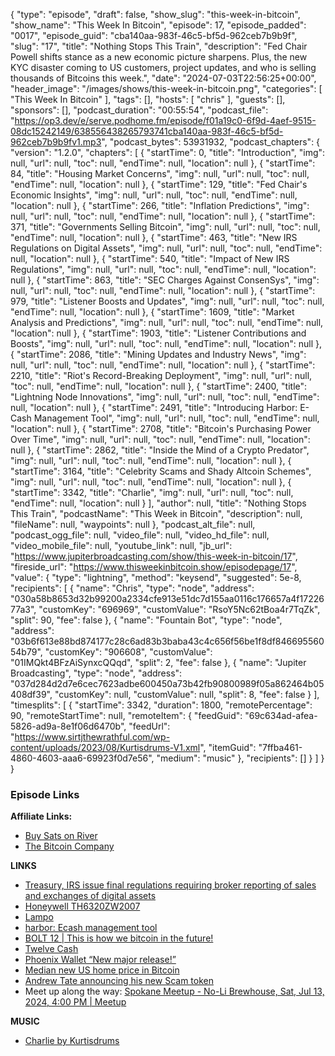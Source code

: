 {
  "type": "episode",
  "draft": false,
  "show_slug": "this-week-in-bitcoin",
  "show_name": "This Week In Bitcoin",
  "episode": 17,
  "episode_padded": "0017",
  "episode_guid": "cba140aa-983f-46c5-bf5d-962ceb7b9b9f",
  "slug": "17",
  "title": "Nothing Stops This Train",
  "description": "Fed Chair Powell shifts stance as a new economic picture sharpens. Plus, the new KYC disaster coming to US customers, project updates, and who is selling thousands of Bitcoins this week.",
  "date": "2024-07-03T22:56:25+00:00",
  "header_image": "/images/shows/this-week-in-bitcoin.png",
  "categories": [
    "This Week In Bitcoin"
  ],
  "tags": [],
  "hosts": [
    "chris"
  ],
  "guests": [],
  "sponsors": [],
  "podcast_duration": "00:55:54",
  "podcast_file": "https://op3.dev/e/serve.podhome.fm/episode/f01a19c0-6f9d-4aef-9515-08dc15242149/638556438265793741cba140aa-983f-46c5-bf5d-962ceb7b9b9fv1.mp3",
  "podcast_bytes": 53931932,
  "podcast_chapters": {
    "version": "1.2.0",
    "chapters": [
      {
        "startTime": 0,
        "title": "Introduction",
        "img": null,
        "url": null,
        "toc": null,
        "endTime": null,
        "location": null
      },
      {
        "startTime": 84,
        "title": "Housing Market Concerns",
        "img": null,
        "url": null,
        "toc": null,
        "endTime": null,
        "location": null
      },
      {
        "startTime": 129,
        "title": "Fed Chair's Economic Insights",
        "img": null,
        "url": null,
        "toc": null,
        "endTime": null,
        "location": null
      },
      {
        "startTime": 266,
        "title": "Inflation Predictions",
        "img": null,
        "url": null,
        "toc": null,
        "endTime": null,
        "location": null
      },
      {
        "startTime": 371,
        "title": "Governments Selling Bitcoin",
        "img": null,
        "url": null,
        "toc": null,
        "endTime": null,
        "location": null
      },
      {
        "startTime": 463,
        "title": "New IRS Regulations on Digital Assets",
        "img": null,
        "url": null,
        "toc": null,
        "endTime": null,
        "location": null
      },
      {
        "startTime": 540,
        "title": "Impact of New IRS Regulations",
        "img": null,
        "url": null,
        "toc": null,
        "endTime": null,
        "location": null
      },
      {
        "startTime": 863,
        "title": "SEC Charges Against ConsenSys",
        "img": null,
        "url": null,
        "toc": null,
        "endTime": null,
        "location": null
      },
      {
        "startTime": 979,
        "title": "Listener Boosts and Updates",
        "img": null,
        "url": null,
        "toc": null,
        "endTime": null,
        "location": null
      },
      {
        "startTime": 1609,
        "title": "Market Analysis and Predictions",
        "img": null,
        "url": null,
        "toc": null,
        "endTime": null,
        "location": null
      },
      {
        "startTime": 1903,
        "title": "Listener Contributions and Boosts",
        "img": null,
        "url": null,
        "toc": null,
        "endTime": null,
        "location": null
      },
      {
        "startTime": 2086,
        "title": "Mining Updates and Industry News",
        "img": null,
        "url": null,
        "toc": null,
        "endTime": null,
        "location": null
      },
      {
        "startTime": 2210,
        "title": "Riot's Record-Breaking Deployment",
        "img": null,
        "url": null,
        "toc": null,
        "endTime": null,
        "location": null
      },
      {
        "startTime": 2400,
        "title": "Lightning Node Innovations",
        "img": null,
        "url": null,
        "toc": null,
        "endTime": null,
        "location": null
      },
      {
        "startTime": 2491,
        "title": "Introducing Harbor: E-Cash Management Tool",
        "img": null,
        "url": null,
        "toc": null,
        "endTime": null,
        "location": null
      },
      {
        "startTime": 2708,
        "title": "Bitcoin's Purchasing Power Over Time",
        "img": null,
        "url": null,
        "toc": null,
        "endTime": null,
        "location": null
      },
      {
        "startTime": 2862,
        "title": "Inside the Mind of a Crypto Predator",
        "img": null,
        "url": null,
        "toc": null,
        "endTime": null,
        "location": null
      },
      {
        "startTime": 3164,
        "title": "Celebrity Scams and Shady Altcoin Schemes",
        "img": null,
        "url": null,
        "toc": null,
        "endTime": null,
        "location": null
      },
      {
        "startTime": 3342,
        "title": "Charlie",
        "img": null,
        "url": null,
        "toc": null,
        "endTime": null,
        "location": null
      }
    ],
    "author": null,
    "title": "Nothing Stops This Train",
    "podcastName": "This Week in Bitcoin",
    "description": null,
    "fileName": null,
    "waypoints": null
  },
  "podcast_alt_file": null,
  "podcast_ogg_file": null,
  "video_file": null,
  "video_hd_file": null,
  "video_mobile_file": null,
  "youtube_link": null,
  "jb_url": "https://www.jupiterbroadcasting.com/show/this-week-in-bitcoin/17",
  "fireside_url": "https://www.thisweekinbitcoin.show/episodepage/17",
  "value": {
    "type": "lightning",
    "method": "keysend",
    "suggested": 5e-8,
    "recipients": [
      {
        "name": "Chris",
        "type": "node",
        "address": "030a58b8653d32b99200a2334cfe913e51dc7d155aa0116c176657a4f1722677a3",
        "customKey": "696969",
        "customValue": "RsoY5Nc62tBoa4r7TqZk",
        "split": 90,
        "fee": false
      },
      {
        "name": "Fountain Bot",
        "type": "node",
        "address": "03b6f613e88bd874177c28c6ad83b3baba43c4c656f56be1f8df84669556054b79",
        "customKey": "906608",
        "customValue": "01IMQkt4BFzAiSynxcQQqd",
        "split": 2,
        "fee": false
      },
      {
        "name": "Jupiter Broadcasting",
        "type": "node",
        "address": "037d284d2d7e6cec7623adbe600450a73b42fb90800989f05a862464b05408df39",
        "customKey": null,
        "customValue": null,
        "split": 8,
        "fee": false
      }
    ],
    "timesplits": [
      {
        "startTime": 3342,
        "duration": 1800,
        "remotePercentage": 90,
        "remoteStartTime": null,
        "remoteItem": {
          "feedGuid": "69c634ad-afea-5826-ad9a-8e1f06d6470b",
          "feedUrl": "https://www.sirtjthewrathful.com/wp-content/uploads/2023/08/Kurtisdrums-V1.xml",
          "itemGuid": "7ffba461-4860-4603-aaa6-69923f0d7e56",
          "medium": "music"
        },
        "recipients": []
      }
    ]
  }
}


### Episode Links

**Affiliate Links:**

* [Buy Sats on River](https://river.com/signup?r=3CT4V56E)
* [The Bitcoin Company](https://app.thebitcoincompany.com/signup?ref=UNPLUGGED)
  
**LINKS**

* [Treasury, IRS issue final regulations requiring broker reporting of sales and exchanges of digital assets](https://www.irs.gov/newsroom/treasury-irs-issue-final-regulations-requiring-broker-reporting-of-sales-and-exchanges-of-digital-assets-that-are-subject-to-tax-under-current-law-additional-guidance-to-provide-penalty-relief-address)
* [Honeywell TH6320ZW2007](https://amzn.to/3xukdbd)
* [Lampo](https://lampo.devcrew.cc/)
* [harbor: Ecash management tool](https://github.com/MutinyWallet/harbor)
* [BOLT 12 | This is how we bitcoin in the future!](https://bolt12.org/)
* [Twelve Cash](https://twelve.cash/)
* [Phoenix Wallet “New major release!”](https://x.com/PhoenixWallet/status/1808547081214439494)
* [Median new US home price in Bitcoin](https://x.com/IIICapital/status/1805968769937809834)
* [Andrew Tate announcing his new Scam token](https://x.com/VentureCoinist/status/1808583416851673286)
* Meet up along the way: [Spokane Meetup - No-Li Brewhouse, Sat, Jul 13, 2024, 4:00 PM | Meetup](https://www.meetup.com/jupiterbroadcasting/events/301471716/)
  
**MUSIC**

* [Charlie by Kurtisdrums](https://podcastindex.org/podcast/6560977?episode=15572708386)


